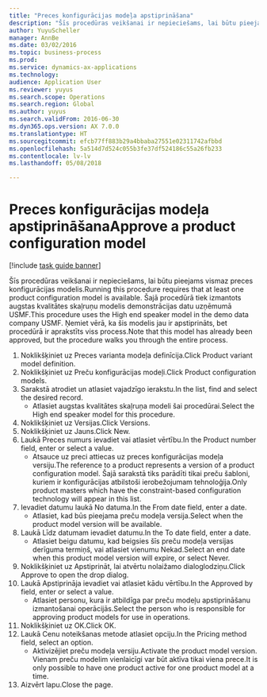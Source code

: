 ```yaml
--- 
title: "Preces konfigurācijas modeļa apstiprināšana"
description: "Šīs procedūras veikšanai ir nepieciešams, lai būtu pieejams vismaz preces konfigurācijas modelis."
author: YuyuScheller
manager: AnnBe
ms.date: 03/02/2016
ms.topic: business-process
ms.prod: 
ms.service: dynamics-ax-applications
ms.technology: 
audience: Application User
ms.reviewer: yuyus
ms.search.scope: Operations
ms.search.region: Global
ms.author: yuyus
ms.search.validFrom: 2016-06-30
ms.dyn365.ops.version: AX 7.0.0
ms.translationtype: HT
ms.sourcegitcommit: efcb77ff883b29a4bbaba27551e02311742afbbd
ms.openlocfilehash: 5a514d7d524c055b3fe37df524186c55a26fb233
ms.contentlocale: lv-lv
ms.lasthandoff: 05/08/2018

---
```

# <a name="approve-a-product-configuration-model"></a><span data-ttu-id="9b9f2-103">Preces konfigurācijas modeļa apstiprināšana</span><span class="sxs-lookup"><span data-stu-id="9b9f2-103">Approve a product configuration model</span></span>

[!include [task guide banner](../../includes/task-guide-banner.md)]

<span data-ttu-id="9b9f2-104">Šīs procedūras veikšanai ir nepieciešams, lai būtu pieejams vismaz preces konfigurācijas modelis.</span><span class="sxs-lookup"><span data-stu-id="9b9f2-104">Running this procedure requires that at least one product configuration model is available.</span></span> <span data-ttu-id="9b9f2-105">Šajā procedūrā tiek izmantots augstas kvalitātes skaļruņu modelis demonstrācijas datu uzņēmumā USMF.</span><span class="sxs-lookup"><span data-stu-id="9b9f2-105">This procedure uses the High end speaker model in the demo data company USMF.</span></span> <span data-ttu-id="9b9f2-106">Ņemiet vērā, ka šis modelis jau ir apstiprināts, bet procedūrā ir aprakstīts viss process.</span><span class="sxs-lookup"><span data-stu-id="9b9f2-106">Note that this model has already been approved, but the procedure walks you through the entire process.</span></span>

1. <span data-ttu-id="9b9f2-107">Noklikšķiniet uz Preces varianta modeļa definīcija.</span><span class="sxs-lookup"><span data-stu-id="9b9f2-107">Click Product variant model definition.</span></span>
2. <span data-ttu-id="9b9f2-108">Noklikšķiniet uz Preču konfigurācijas modeļi.</span><span class="sxs-lookup"><span data-stu-id="9b9f2-108">Click Product configuration models.</span></span>
3. <span data-ttu-id="9b9f2-109">Sarakstā atrodiet un atlasiet vajadzīgo ierakstu.</span><span class="sxs-lookup"><span data-stu-id="9b9f2-109">In the list, find and select the desired record.</span></span>
    * <span data-ttu-id="9b9f2-110">Atlasiet augstas kvalitātes skaļruņa modeli šai procedūrai.</span><span class="sxs-lookup"><span data-stu-id="9b9f2-110">Select the High end speaker model for this procedure.</span></span>  
4. <span data-ttu-id="9b9f2-111">Noklikšķiniet uz Versijas.</span><span class="sxs-lookup"><span data-stu-id="9b9f2-111">Click Versions.</span></span>
5. <span data-ttu-id="9b9f2-112">Noklikšķiniet uz Jauns.</span><span class="sxs-lookup"><span data-stu-id="9b9f2-112">Click New.</span></span>
6. <span data-ttu-id="9b9f2-113">Laukā Preces numurs ievadiet vai atlasiet vērtību.</span><span class="sxs-lookup"><span data-stu-id="9b9f2-113">In the Product number field, enter or select a value.</span></span>
    * <span data-ttu-id="9b9f2-114">Atsauce uz preci attiecas uz preces konfigurācijas modeļa versiju.</span><span class="sxs-lookup"><span data-stu-id="9b9f2-114">The reference to a product represents a version of a product configuration model.</span></span> <span data-ttu-id="9b9f2-115">Šajā sarakstā tiks parādīti tikai preču šabloni, kuriem ir konfigurācijas atbilstoši ierobežojumam tehnoloģija.</span><span class="sxs-lookup"><span data-stu-id="9b9f2-115">Only product masters which have the constraint-based configuration technology will appear in this list.</span></span>  
7. <span data-ttu-id="9b9f2-116">Ievadiet datumu laukā No datuma.</span><span class="sxs-lookup"><span data-stu-id="9b9f2-116">In the From date field, enter a date.</span></span>
    * <span data-ttu-id="9b9f2-117">Atlasiet, kad būs pieejama preču modeļa versija.</span><span class="sxs-lookup"><span data-stu-id="9b9f2-117">Select when the product model version will be available.</span></span>  
8. <span data-ttu-id="9b9f2-118">Laukā Līdz datumam ievadiet datumu.</span><span class="sxs-lookup"><span data-stu-id="9b9f2-118">In the To date field, enter a date.</span></span>
    * <span data-ttu-id="9b9f2-119">Atlasiet beigu datumu, kad beigsies šīs preču modeļa versijas derīguma termiņš, vai atlasiet vienumu Nekad.</span><span class="sxs-lookup"><span data-stu-id="9b9f2-119">Select an end date when this product model version will expire, or select Never.</span></span>  
9. <span data-ttu-id="9b9f2-120">Noklikšķiniet uz Apstiprināt, lai atvērtu nolaižamo dialoglodziņu.</span><span class="sxs-lookup"><span data-stu-id="9b9f2-120">Click Approve to open the drop dialog.</span></span>
10. <span data-ttu-id="9b9f2-121">Laukā Apstiprināja ievadiet vai atlasiet kādu vērtību.</span><span class="sxs-lookup"><span data-stu-id="9b9f2-121">In the Approved by field, enter or select a value.</span></span>
    * <span data-ttu-id="9b9f2-122">Atlasiet personu, kura ir atbildīga par preču modeļu apstiprināšanu izmantošanai operācijās.</span><span class="sxs-lookup"><span data-stu-id="9b9f2-122">Select the person who is responsible for approving product models for use in operations.</span></span>  
11. <span data-ttu-id="9b9f2-123">Noklikšķiniet uz OK.</span><span class="sxs-lookup"><span data-stu-id="9b9f2-123">Click OK.</span></span>
12. <span data-ttu-id="9b9f2-124">Laukā Cenu noteikšanas metode atlasiet opciju.</span><span class="sxs-lookup"><span data-stu-id="9b9f2-124">In the Pricing method field, select an option.</span></span>
    * <span data-ttu-id="9b9f2-125">Aktivizējiet preču modeļa versiju.</span><span class="sxs-lookup"><span data-stu-id="9b9f2-125">Activate the product model version.</span></span> <span data-ttu-id="9b9f2-126">Vienam preču modelim vienlaicīgi var būt aktīva tikai viena prece.</span><span class="sxs-lookup"><span data-stu-id="9b9f2-126">It is only possible to have one product active for one product model at a time.</span></span>  
13. <span data-ttu-id="9b9f2-127">Aizvērt lapu.</span><span class="sxs-lookup"><span data-stu-id="9b9f2-127">Close the page.</span></span>



